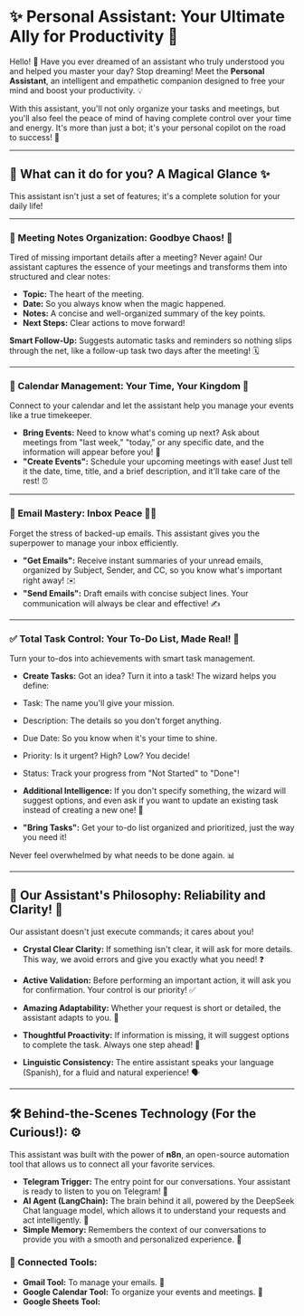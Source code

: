 # ✨ Personal Assistant: Your Ultimate Ally for Productivity 🚀

Hello! 👋 Have you ever dreamed of an assistant who truly understood you and helped you master your day?
Stop dreaming! Meet the **Personal Assistant**, an intelligent and empathetic companion designed to free your mind and boost your productivity. 💡

With this assistant, you'll not only organize your tasks and meetings, but you'll also feel the peace of mind of having complete control over your time and energy.
It's more than just a bot; it's your personal copilot on the road to success! 💖

---

## 🌟 What can it do for you? A Magical Glance ✨

This assistant isn't just a set of features; it's a complete solution for your daily life!

---

### 📝 Meeting Notes Organization: Goodbye Chaos! 🚀

Tired of missing important details after a meeting? Never again!
Our assistant captures the essence of your meetings and transforms them into structured and clear notes:

- **Topic:** The heart of the meeting.
- **Date:** So you always know when the magic happened.
- **Notes:** A concise and well-organized summary of the key points.
- **Next Steps:** Clear actions to move forward!

**Smart Follow-Up:** Suggests automatic tasks and reminders so nothing slips through the net,
like a follow-up task two days after the meeting! 🗓️

---

### 📅 Calendar Management: Your Time, Your Kingdom 👑

Connect to your calendar and let the assistant help you manage your events like a true timekeeper.

- **Bring Events:** Need to know what's coming up next? Ask about meetings from "last week," "today," or any specific date, and the information will appear before you! 🔮
- **"Create Events":** Schedule your upcoming meetings with ease! Just tell it the date, time, title, and a brief description, and it'll take care of the rest! ⏰

---

### 📧 Email Mastery: Inbox Peace 🧘‍♀️

Forget the stress of backed-up emails. This assistant gives you the superpower to manage your inbox efficiently.

- **"Get Emails":** Receive instant summaries of your unread emails, organized by Subject, Sender, and CC, so you know what's important right away! ✉️
- **"Send Emails":** Draft emails with concise subject lines. Your communication will always be clear and effective! ✍️

---

### ✅ Total Task Control: Your To-Do List, Made Real! 🎯

Turn your to-dos into achievements with smart task management.

- **Create Tasks:** Got an idea? Turn it into a task! The wizard helps you define:
- Task: The name you'll give your mission.
- Description: The details so you don't forget anything.
- Due Date: So you know when it's your time to shine.
- Priority: Is it urgent? High? Low? You decide!
- Status: Track your progress from "Not Started" to "Done"!

- **Additional Intelligence:**
If you don't specify something, the wizard will suggest options, and even ask if you want to update an existing task instead of creating a new one! 🔄

- **"Bring Tasks":** Get your to-do list organized and prioritized, just the way you need it!

Never feel overwhelmed by what needs to be done again. 📊

---

## 💖 Our Assistant's Philosophy: Reliability and Clarity! 🧠

Our assistant doesn't just execute commands; it cares about you!

- **Crystal Clear Clarity:**
If something isn't clear, it will ask for more details. This way, we avoid errors and give you exactly what you need! ❓

- **Active Validation:**
Before performing an important action, it will ask you for confirmation. Your control is our priority! ✅

- **Amazing Adaptability:**
Whether your request is short or detailed, the assistant adapts to you. 🧘

- **Thoughtful Proactivity:**
If information is missing, it will suggest options to complete the task. Always one step ahead! 🚀

- **Linguistic Consistency:**
The entire assistant speaks your language (Spanish), for a fluid and natural experience! 🗣️

---

## 🛠️ Behind-the-Scenes Technology (For the Curious!): ⚙️

This assistant was built with the power of **n8n**, an open-source automation tool that allows us to connect all your favorite services.

- **Telegram Trigger:** The entry point for our conversations. Your assistant is ready to listen to you on Telegram! 💬
- **AI Agent (LangChain):** The brain behind it all, powered by the DeepSeek Chat language model, which allows it to understand your requests and act intelligently. 🧠
- **Simple Memory:** Remembers the context of our conversations to provide you with a smooth and personalized experience. 💭

### 🔌 Connected Tools:

- **Gmail Tool:** To manage your emails. 📧
- **Google Calendar Tool:** To organize your events and meetings. 📅
- **Google Sheets Tool:**
